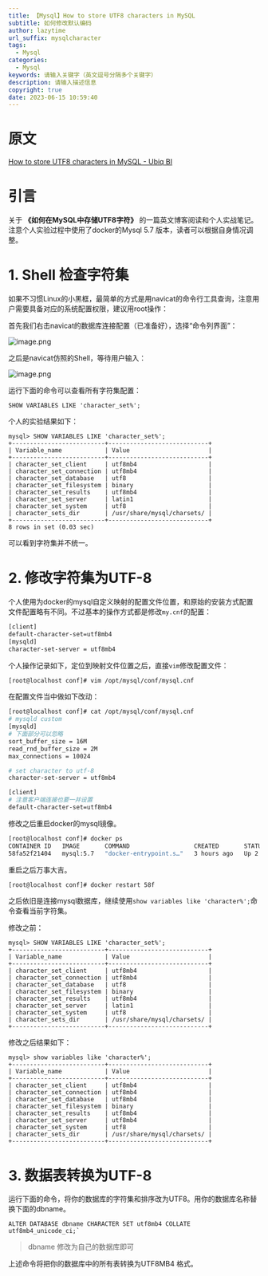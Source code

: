 ```yaml
---
title: 【Mysql】How to store UTF8 characters in MySQL
subtitle: 如何修改默认编码
author: lazytime
url_suffix: mysqlcharacter
tags:
  - Mysql
categories:
  - Mysql
keywords: 请输入关键字（英文逗号分隔多个关键字）
description: 请输入描述信息
copyright: true
date: 2023-06-15 10:59:40
---
```


# 原文

[How to store UTF8 characters in MySQL - Ubiq BI](https://ubiq.co/database-blog/how-to-store-utf8-characters-in-mysql/)

# 引言

关于 **《如何在MySQL中存储UTF8字符》** 的一篇英文博客阅读和个人实战笔记。注意个人实验过程中使用了docker的Mysql 5.7 版本，读者可以根据自身情况调整。

<!-- more -->

# 1. Shell 检查字符集

如果不习惯Linux的小黑框，最简单的方式是用navicat的命令行工具查询，注意用户需要具备对应的系统配置权限，建议用root操作：

首先我们右击navicat的数据库连接配置（已准备好），选择“命令列界面”：

![image.png](https://adong-picture.oss-cn-shenzhen.aliyuncs.com/adong/20230416175305.png)

之后是navicat仿照的Shell，等待用户输入：

![image.png](https://adong-picture.oss-cn-shenzhen.aliyuncs.com/adong/20230416175340.png)

运行下面的命令可以查看所有字符集配置：

```mysql
SHOW VARIABLES LIKE 'character_set%';
```

个人的实验结果如下：

```mysql
mysql> SHOW VARIABLES LIKE 'character_set%';
+--------------------------+----------------------------+
| Variable_name            | Value                      |
+--------------------------+----------------------------+
| character_set_client     | utf8mb4                    |
| character_set_connection | utf8mb4                    |
| character_set_database   | utf8                       |
| character_set_filesystem | binary                     |
| character_set_results    | utf8mb4                    |
| character_set_server     | latin1                     |
| character_set_system     | utf8                       |
| character_sets_dir       | /usr/share/mysql/charsets/ |
+--------------------------+----------------------------+
8 rows in set (0.03 sec)
```

可以看到字符集并不统一。

# 2. 修改字符集为UTF-8

个人使用为docker的mysql自定义映射的配置文件位置，和原始的安装方式配置文件配置略有不同。不过基本的操作方式都是修改`my.cnf`的配置：

```sh
[client] 
default-character-set=utf8mb4 
[mysqld] 
character-set-server = utf8mb4
```

个人操作记录如下，定位到映射文件位置之后，直接`vim`修改配置文件：

```sh
[root@localhost conf]# vim /opt/mysql/conf/mysql.cnf 
```

在配置文件当中做如下改动：

```sh
[root@localhost conf]# cat /opt/mysql/conf/mysql.cnf 
# mysqld custom
[mysqld]
# 下面部分可以忽略
sort_buffer_size = 16M
read_rnd_buffer_size = 2M
max_connections = 10024

# set character to utf-8
character-set-server = utf8mb4

[client]
# 注意客户端连接也要一并设置
default-character-set=utf8mb4

```

修改之后重启docker的mysql镜像。

```sh
[root@localhost conf]# docker ps 
CONTAINER ID   IMAGE       COMMAND                  CREATED       STATUS       PORTS                                                    NAMES
58fa52f21404   mysql:5.7   "docker-entrypoint.s…"   3 hours ago   Up 2 hours   33060/tcp, 0.0.0.0:13306->3306/tcp, :::13306->3306/tcp   mysql57

```

重启之后万事大吉。

```sh
[root@localhost conf]# docker restart 58f
```

之后依旧是连接mysql数据库，继续使用`show variables like 'character%';`命令查看当前字符集。

修改之前：

```mysql
mysql> SHOW VARIABLES LIKE 'character_set%';
+--------------------------+----------------------------+
| Variable_name            | Value                      |
+--------------------------+----------------------------+
| character_set_client     | utf8mb4                    |
| character_set_connection | utf8mb4                    |
| character_set_database   | utf8                       |
| character_set_filesystem | binary                     |
| character_set_results    | utf8mb4                    |
| character_set_server     | latin1                     |
| character_set_system     | utf8                       |
| character_sets_dir       | /usr/share/mysql/charsets/ |
+--------------------------+----------------------------+
```

修改之后结果如下：

```mysql
mysql> show variables like 'character%';
+--------------------------+----------------------------+
| Variable_name            | Value                      |
+--------------------------+----------------------------+
| character_set_client     | utf8mb4                    |
| character_set_connection | utf8mb4                    |
| character_set_database   | utf8mb4                    |
| character_set_filesystem | binary                     |
| character_set_results    | utf8mb4                    |
| character_set_server     | utf8mb4                    |
| character_set_system     | utf8                       |
| character_sets_dir       | /usr/share/mysql/charsets/ |
+--------------------------+----------------------------+

```

# 3. 数据表转换为UTF-8

运行下面的命令，将你的数据库的字符集和排序改为UTF8。用你的数据库名称替换下面的dbname。

```mysql
ALTER DATABASE dbname CHARACTER SET utf8mb4 COLLATE utf8mb4_unicode_ci;`
```

> dbname 修改为自己的数据库即可

上述命令将把你的数据库中的所有表转换为UTF8MB4 格式。
